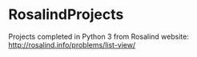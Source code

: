 # RosalindProjects

Projects completed in Python 3 from Rosalind website: http://rosalind.info/problems/list-view/
